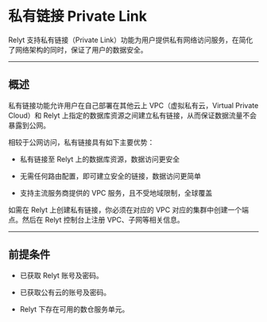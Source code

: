 
# 私有链接 Private Link

Relyt 支持私有链接（Private Link）功能为用户提供私有网络访问服务，在简化了网络架构的同时，保证了用户的数据安全。

---

## 概述

私有链接功能允许用户在自己部署在其他云上 VPC（虚拟私有云，Virtual Private Cloud）和 Relyt 上指定的数据库资源之间建立私有链接，从而保证数据流量不会暴露到公网。

相较于公网访问，私有链接具有如下主要优势：

- 私有链接至 Relyt 上的数据库资源，数据访问更安全

- 无需任何路由配置，即可建立安全的链接，数据访问更简单

- 支持主流服务商提供的 VPC 服务，且不受地域限制，全球覆盖


如需在 Relyt 上创建私有链接，你必须在对应的 VPC 对应的集群中创建一个端点。然后在 Relyt 控制台上注册 VPC、子网等相关信息。

---

## 前提条件

- 已获取 Relyt 账号及密码。

- 已获取公有云的账号及密码。

- Relyt 下存在可用的数仓服务单元。

